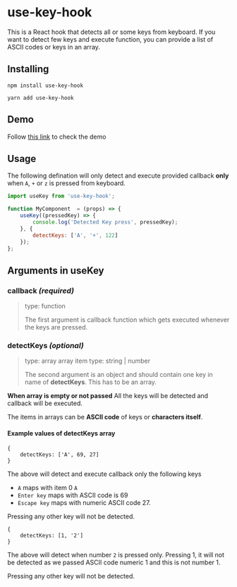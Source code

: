 # use-key-hook

This is a React hook that detects all or some keys from keyboard.
If you want to detect few keys and execute function, you can provide a list of ASCII codes or keys in an array.

## Installing

```
npm install use-key-hook
```

```
yarn add use-key-hook
```

## Demo

Follow [this link](http://www.maheshhaldar.com/demo-use-key/) to check the demo

## Usage

The following defination will only detect and execute provided callback **only** when `A`, `+` or `z` is pressed from keyboard.

```js
import useKey from 'use-key-hook';

function MyComponent  = (props) => {
	useKey((pressedKey) => {
		console.log('Detected Key press', pressedKey);
	}, {
		detectKeys: ['A', '+', 122]
	});
};
```

## Arguments in useKey

### callback _(required)_

> type: function
>
> The first argument is callback function which gets executed whenever the keys are pressed.

### detectKeys _(optional)_

> type: array
> array item type: string | number
>
> The second argument is an object and should contain one key in name of **detectKeys**.
> This has to be an array.

**When array is empty or not passed** All the keys will be detected and callback will be executed.

The items in arrays can be **ASCII code** of keys or **characters itself**.

#### Example values of detectKeys array

```
{
	detectKeys: ['A', 69, 27]
}
```

The above will detect and execute callback only the following keys

- `A` maps with item 0 `A`
- `Enter key` maps with ASCII code is 69
- `Escape key` maps with numeric ASCII code 27.

Pressing any other key will not be detected.

```
{
	detectKeys: [1, '2']
}
```

The above will detect when number `2` is pressed only.
Pressing 1, it will not be detected as we passed ASCII code numeric 1 and this is not number 1.

Pressing any other key will not be detected.
